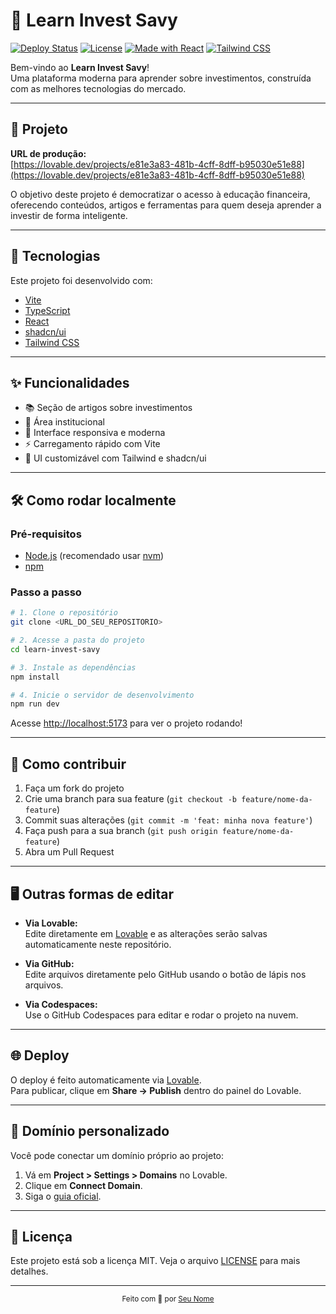 # 💸 Learn Invest Savy

[![Deploy Status](https://img.shields.io/badge/deploy-lovable.dev-green?style=flat-square)](https://lovable.dev/projects/e81e3a83-481b-4cff-8dff-b95030e51e88)
[![License](https://img.shields.io/badge/license-MIT-blue.svg?style=flat-square)](LICENSE)
[![Made with React](https://img.shields.io/badge/Made%20with-React-61DAFB?logo=react&logoColor=white&style=flat-square)](https://react.dev/)
[![Tailwind CSS](https://img.shields.io/badge/TailwindCSS-38B2AC?logo=tailwind-css&logoColor=white&style=flat-square)](https://tailwindcss.com/)

Bem-vindo ao **Learn Invest Savy**!  
Uma plataforma moderna para aprender sobre investimentos, construída com as melhores tecnologias do mercado.

---

## 📌 Projeto

**URL de produção:**  
[https://lovable.dev/projects/e81e3a83-481b-4cff-8dff-b95030e51e88](https://lovable.dev/projects/e81e3a83-481b-4cff-8dff-b95030e51e88)

O objetivo deste projeto é democratizar o acesso à educação financeira, oferecendo conteúdos, artigos e ferramentas para quem deseja aprender a investir de forma inteligente.

---

## 🚀 Tecnologias

Este projeto foi desenvolvido com:

- [Vite](https://vitejs.dev/)
- [TypeScript](https://www.typescriptlang.org/)
- [React](https://react.dev/)
- [shadcn/ui](https://ui.shadcn.com/)
- [Tailwind CSS](https://tailwindcss.com/)

---

## ✨ Funcionalidades

- 📚 Seção de artigos sobre investimentos
- 👤 Área institucional
- 🎯 Interface responsiva e moderna
- ⚡️ Carregamento rápido com Vite
- 🎨 UI customizável com Tailwind e shadcn/ui

---

## 🛠️ Como rodar localmente

### Pré-requisitos

- [Node.js](https://nodejs.org/) (recomendado usar [nvm](https://github.com/nvm-sh/nvm#installing-and-updating))
- [npm](https://www.npmjs.com/)

### Passo a passo

```sh
# 1. Clone o repositório
git clone <URL_DO_SEU_REPOSITORIO>

# 2. Acesse a pasta do projeto
cd learn-invest-savy

# 3. Instale as dependências
npm install

# 4. Inicie o servidor de desenvolvimento
npm run dev
```

Acesse [http://localhost:5173](http://localhost:5173) para ver o projeto rodando!

---

## 📝 Como contribuir

1. Faça um fork do projeto
2. Crie uma branch para sua feature (`git checkout -b feature/nome-da-feature`)
3. Commit suas alterações (`git commit -m 'feat: minha nova feature'`)
4. Faça push para a sua branch (`git push origin feature/nome-da-feature`)
5. Abra um Pull Request

---

## 🖥️ Outras formas de editar

- **Via Lovable:**  
  Edite diretamente em [Lovable](https://lovable.dev/projects/e81e3a83-481b-4cff-8dff-b95030e51e88) e as alterações serão salvas automaticamente neste repositório.

- **Via GitHub:**  
  Edite arquivos diretamente pelo GitHub usando o botão de lápis nos arquivos.

- **Via Codespaces:**  
  Use o GitHub Codespaces para editar e rodar o projeto na nuvem.

---

## 🌐 Deploy

O deploy é feito automaticamente via [Lovable](https://lovable.dev/projects/e81e3a83-481b-4cff-8dff-b95030e51e88).  
Para publicar, clique em **Share → Publish** dentro do painel do Lovable.

---

## 🔗 Domínio personalizado

Você pode conectar um domínio próprio ao projeto:

1. Vá em **Project > Settings > Domains** no Lovable.
2. Clique em **Connect Domain**.
3. Siga o [guia oficial](https://docs.lovable.dev/tips-tricks/custom-domain#step-by-step-guide).

---

## 📄 Licença

Este projeto está sob a licença MIT. Veja o arquivo [LICENSE](LICENSE) para mais detalhes.

---

<div align="center">
  <sub>Feito com 💚 por <a href="https://github.com/seu-usuario">Seu Nome</a></sub>
</div>